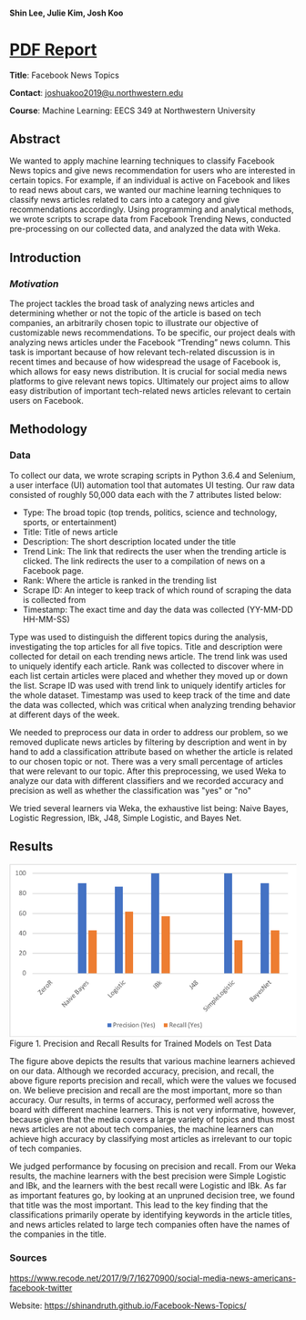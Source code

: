 #### Shin Lee, Julie Kim, Josh Koo
# <a href="https://drive.google.com/file/d/1DcTWeD-aPUXmMo8_JMSjXRw_mG9wI9OB/view?usp=sharing">PDF Report</a>

**Title**: Facebook News Topics

**Contact**: joshuakoo2019@u.northwestern.edu

**Course**: Machine Learning: EECS 349 at Northwestern University

## Abstract
We wanted to apply machine learning techniques to classify Facebook News topics and give news recommendation for users who are interested in certain topics. For example, if an individual is active on Facebook and likes to read news about cars, we wanted our machine learning techniques to classify news articles related to cars into a category and give recommendations accordingly. Using programming and analytical methods, we wrote scripts to scrape data from Facebook Trending News, conducted pre-processing on our collected data, and analyzed the data with Weka.  

## Introduction
### *Motivation*
The project tackles the broad task of analyzing news articles and determining whether or not the topic of the article is based on tech companies, an arbitrarily chosen topic to illustrate our objective of customizable news recommendations. To be specific, our project deals with analyzing news articles under the Facebook “Trending” news column. This task is important because of how relevant tech-related discussion is in recent times and because of how widespread the usage of Facebook is, which allows for easy news distribution. It is crucial for social media news platforms to give relevant news topics. Ultimately our project aims to allow easy distribution of important tech-related news articles relevant to certain users on Facebook.   

## Methodology
### Data

To collect our data, we wrote scraping scripts in Python 3.6.4 and Selenium, a user interface (UI) automation tool that automates UI testing. Our raw data consisted of roughly 50,000 data each with the 7 attributes listed below:
*	Type: The broad topic (top trends, politics, science and technology, sports, or entertainment)
*	Title: Title of news article
*	Description: The short description located under the title 
*	Trend Link: The link that redirects the user when the trending article is clicked. The link redirects the user to a compilation of news on a Facebook page. 
*	Rank: Where the article is ranked in the trending list
*	Scrape ID: An integer to keep track of which round of scraping the data is collected from
*	Timestamp: The exact time and day the data was collected (YY-MM-DD HH-MM-SS)

Type was used to distinguish the different topics during the analysis, investigating the top articles for all five topics. Title and description were collected for detail on each trending news article. The trend link was used to uniquely identify each article. Rank was collected to discover where in each list certain articles were placed and whether they moved up or down the list. Scrape ID was used with trend link to uniquely identify articles for the whole dataset. Timestamp was used to keep track of the time and date the data was collected, which was critical when analyzing trending behavior at different days of the week.

We needed to preprocess our data in order to address our problem, so we removed duplicate news articles by filtering by description and went in by hand to add a classification attribute based on whether the article is related to our chosen topic or not. There was a very small percentage of articles that were relevant to our topic. After this preprocessing, we used Weka to analyze our data with different classifiers and we recorded accuracy and precision as well as whether the classification was "yes" or "no" 

We tried several learners via Weka, the exhaustive list being: Naive Bayes, Logistic Regression, IBk, J48, Simple Logistic, and Bayes Net.

## Results

![PrecisionRecallBarGraph](https://github.com/shinandruth/Facebook-News-Topics/blob/master/precision:recall.png)
Figure 1. Precision and Recall Results for Trained Models on Test Data

The figure above depicts the results that various machine learners achieved on our data. Although we recorded accuracy, precision, and recall, the above figure reports precision and recall, which were the values we focused on. We believe precision and recall are the most important, more so than accuracy. Our results, in terms of accuracy, performed well across the board with different machine learners. This is not very informative, however, because given that the media covers a large variety of topics and thus most news articles are not about tech companies, the machine learners can achieve high accuracy by classifying most articles as irrelevant to our topic of tech companies. 

We judged performance by focusing on precision and recall. From our Weka results, the machine learners with the best precision were Simple Logistic and IBk, and the learners with the best recall were Logistic and IBk. As far as important features go, by looking at an unpruned decision tree, we found that title was the most important. This lead to the key finding that the classifications primarily operate by identifying keywords in the article titles, and news articles related to large tech companies often have the names of the companies in the title.



### Sources
https://www.recode.net/2017/9/7/16270900/social-media-news-americans-facebook-twitter

Website: https://shinandruth.github.io/Facebook-News-Topics/




